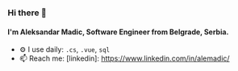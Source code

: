 ### Hi there 👋

#### I'm Aleksandar Madic, Software Engineer from Belgrade, Serbia.

- ⚙️ I use daily: `.cs`, `.vue`, `sql`
- 📫 Reach me: 
[linkedin]: https://www.linkedin.com/in/alemadic/

<!--
**madic00/madic00** is a ✨ _special_ ✨ repository because its `README.md` (this file) appears on your GitHub profile.

Here are some ideas to get you started:

- 🔭 I’m currently working on ...
- 🌱 I’m currently learning ...
- 👯 I’m looking to collaborate on ...
- 🤔 I’m looking for help with ...
- 💬 Ask me about ...
- 📫 How to reach me: ...
- 😄 Pronouns: ...
- ⚡ Fun fact: ...
-->
